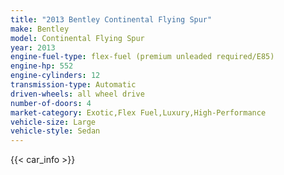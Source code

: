```yaml
---
title: "2013 Bentley Continental Flying Spur"
make: Bentley
model: Continental Flying Spur
year: 2013
engine-fuel-type: flex-fuel (premium unleaded required/E85)
engine-hp: 552
engine-cylinders: 12
transmission-type: Automatic
driven-wheels: all wheel drive
number-of-doors: 4
market-category: Exotic,Flex Fuel,Luxury,High-Performance
vehicle-size: Large
vehicle-style: Sedan
---
```


{{< car_info >}}
